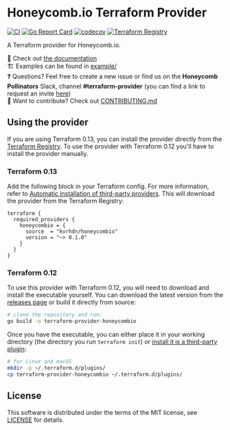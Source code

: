 # Honeycomb.io Terraform Provider

[![CI](https://github.com/kvrhdn/terraform-provider-honeycombio/workflows/CI/badge.svg)](https://github.com/kvrhdn/terraform-provider-honeycombio/actions)
[![Go Report Card](https://goreportcard.com/badge/github.com/kvrhdn/terraform-provider-honeycombio)](https://goreportcard.com/report/github.com/kvrhdn/terraform-provider-honeycombio)
[![codecov](https://codecov.io/gh/kvrhdn/terraform-provider-honeycombio/branch/main/graph/badge.svg)](https://codecov.io/gh/kvrhdn/terraform-provider-honeycombio)
[![Terraform Registry](https://img.shields.io/github/v/release/kvrhdn/terraform-provider-honeycombio?color=5e4fe3&label=Terraform%20Registry&logo=terraform&sort=semver)](https://registry.terraform.io/providers/kvrhdn/honeycombio/latest)

A Terraform provider for Honeycomb.io.

📄 Check out [the documentation](https://registry.terraform.io/providers/kvrhdn/honeycombio/latest/docs)  
🏗️ Examples can be found in [example/](example/)  
❓ Questions? Feel free to create a new issue or find us on the **Honeycomb Pollinators** Slack, channel **#terraform-provider** (you can find a link to request an invite [here](https://www.honeycomb.io/blog/spread-the-love-appreciating-our-pollinators-community/))  
🔧 Want to contribute? Check out [CONTRIBUTING.md](./CONTRIBUTING.md)  

## Using the provider

If you are using Terraform 0.13, you can install the provider directly from the [Terraform Registry](https://registry.terraform.io/providers/kvrhdn/honeycombio/latest). To use the provider with Terraform 0.12 you'll have to install the provider manually.

### Terraform 0.13

Add the following block in your Terraform config. For more information, refer to [Automatic installation of third-party providers](https://github.com/hashicorp/terraform/tree/guide-v0.13-beta/provider-sources#terraform-v013-beta-automatic-installation-of-third-party-providers). This will download the provider from the Terraform Registry:

```hcl
terraform {
  required_providers {
    honeycombio = {
      source  = "kvrhdn/honeycombio"
      version = "~> 0.1.0"
    }
  }
}
```

### Terraform 0.12

To use this provider with Terraform 0.12, you will need to download and install the executable yourself. You can download the latest version from the [releases page](https://github.com/kvrhdn/terraform-provider-honeycombio/releases) or build it directly from source:

```sh
# clone the repository and run:
go build -o terraform-provider-honeycombio
```

Once you have the executable, you can either place it in your working directory (the directory you run `terraform init`) or [install it is a third-party plugin](https://www.terraform.io/docs/configuration/providers.html#third-party-plugins):

```sh
# for Linux and macOS
mkdir -p ~/.terraform.d/plugins/
cp terraform-provider-honeycombio ~/.terraform.d/plugins/
```

## License

This software is distributed under the terms of the MIT license, see [LICENSE](./LICENSE) for details.
